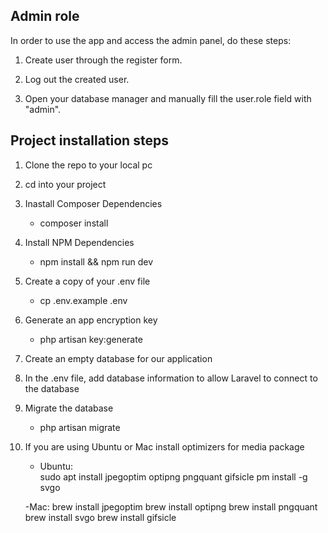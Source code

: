 ## Admin role

In order to use the app and access the admin panel, do these steps:

1. Create user through the register form.

2. Log out the created user.

3. Open your database manager and manually fill the user.role field with "admin".

## Project installation steps

1. Clone the repo to your local pc

2. cd into your project

3. Inastall Composer Dependencies
    - composer install

4. Install NPM Dependencies
    - npm install && npm run dev

5. Create a copy of your .env file
    - cp .env.example .env

6. Generate an app encryption key
    - php artisan key:generate

7. Create an empty database for our application

8. In the .env file, add database information to allow Laravel to connect to the database

9. Migrate the database
    - php artisan migrate

10. If you are using Ubuntu or Mac install optimizers for media package
    - Ubuntu:   
        sudo apt install jpegoptim optipng pngquant gifsicle
        pm install -g svgo
        
    -Mac:
        brew install jpegoptim
        brew install optipng
        brew install pngquant
        brew install svgo
        brew install gifsicle


